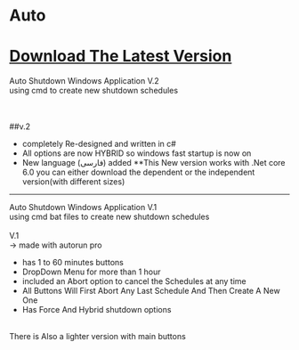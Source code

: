 # Auto



# [Download The Latest Version](https://github.com/smh044/Auto/releases)

Auto Shutdown Windows Application V.2<br>
using cmd to create new shutdown schedules<br><br>

<br>##v.2 <br>
+ completely Re-designed and written in c#
+ All options are now HYBRID so windows fast startup is now on
+ New language (فارسی) added
  **This New version works with .Net core 6.0
  you can either download the dependent or the independent version(with different sizes)


------------
Auto Shutdown Windows Application V.1<br>
using cmd bat files to create new shutdown schedules<br><br>
V.1<br> -> made with autorun pro
+ has 1 to 60 minutes buttons<br>
+ DropDown Menu for more than 1 hour<br>
+ included an Abort option to cancel the Schedules at any time<br>
+ All Buttons Will First Abort Any Last Schedule And Then Create A New One<br>
+ Has Force And Hybrid shutdown options<br>
<br>
There is Also a lighter version with main buttons
